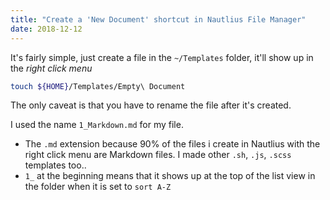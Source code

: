 ```yaml
---
title: "Create a 'New Document' shortcut in Nautlius File Manager"
date: 2018-12-12
---
```


It's fairly simple, just create a file in the `~/Templates` folder, it'll show up in the _right click menu_

```bash
touch ${HOME}/Templates/Empty\ Document
```

The only caveat is that you have to rename the file after it's created. 

I used the name `1_Markdown.md` for my file. 

- The `.md` extension because 90% of the files i create in Nautlius with the right click menu are Markdown files. I made other `.sh`, `.js`, `.scss` templates too..
- `1_` at the beginning means that it shows up at the top of the list view in the folder when it is set to `sort A-Z`